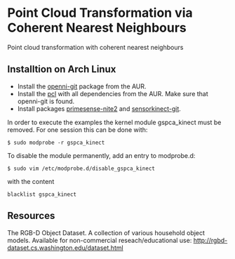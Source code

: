 # Point Cloud Transformation via Coherent Nearest Neighbours

Point cloud transformation with coherent nearest neighbours

## Installtion on Arch Linux
* Install the [openni-git](https://aur.archlinux.org/packages/openni-git/) package from the AUR.
* Install the [pcl](https://aur.archlinux.org/packages/pcl/) with all dependencies from the AUR.
Make sure that openni-git is found.
* Install packages [primesense-nite2](https://aur.archlinux.org/packages/primesense-nite2/) 
and [sensorkinect-git](https://aur.archlinux.org/packages/sensorkinect-git/).

In order to execute the examples the kernel module gspca_kinect must be removed.
For one session this can be done with:
```
$ sudo modprobe -r gspca_kinect
```
To disable the module permanently, add an entry to modprobe.d:
```
$ sudo vim /etc/modprobe.d/disable_gspca_kinect
```
with the content
```
blacklist gspca_kinect
```

Resources
------
The RGB-D Object Dataset. A collection of various household object models.
Available for non-commercial reseach/educational use: http://rgbd-dataset.cs.washington.edu/dataset.html
